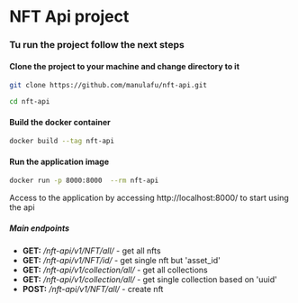 # NFT Api project

### Tu run the project follow the next steps

#### Clone the project to your machine and change directory to it

```bash
git clone https://github.com/manulafu/nft-api.git
```

```bash
cd nft-api
```

#### Build the docker container

```bash
docker build --tag nft-api
```

#### Run the application image

```bash
docker run -p 8000:8000  --rm nft-api
```

Access to the application by accessing http://localhost:8000/ to start using the api

##### Main endpoints

- **GET:** _/nft-api/v1/NFT/all/_ - get all nfts
- **GET:** _/nft-api/v1/NFT/id/_ - get single nft but 'asset_id'
- **GET:** _/nft-api/v1/collection/all/_ - get all collections
- **GET:** _/nft-api/v1/collection/all/_ - get single collection based on 'uuid'
- **POST:** _/nft-api/v1/NFT/all/_ - create nft
